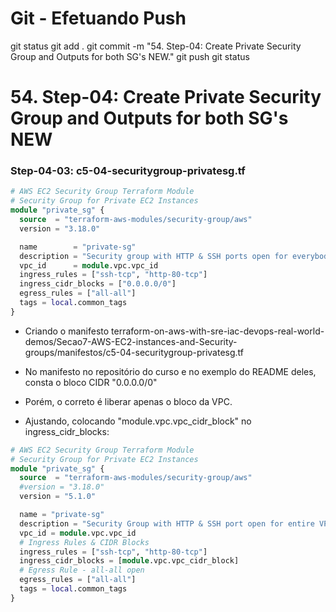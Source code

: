 
# ############################################################################
# ############################################################################
# ############################################################################
# Git - Efetuando Push

git status
git add .
git commit -m "54. Step-04: Create Private Security Group and Outputs for both SG's NEW."
git push
git status


# ############################################################################
# ############################################################################
# ############################################################################
# 54. Step-04: Create Private Security Group and Outputs for both SG's NEW


### Step-04-03: c5-04-securitygroup-privatesg.tf

```tf
# AWS EC2 Security Group Terraform Module
# Security Group for Private EC2 Instances
module "private_sg" {
  source  = "terraform-aws-modules/security-group/aws"
  version = "3.18.0"

  name        = "private-sg"
  description = "Security group with HTTP & SSH ports open for everybody (IPv4 CIDR), egress ports are all world open"
  vpc_id      = module.vpc.vpc_id
  ingress_rules = ["ssh-tcp", "http-80-tcp"]
  ingress_cidr_blocks = ["0.0.0.0/0"]
  egress_rules = ["all-all"]
  tags = local.common_tags  
}
```


- Criando o manifesto
terraform-on-aws-with-sre-iac-devops-real-world-demos/Secao7-AWS-EC2-instances-and-Security-groups/manifestos/c5-04-securitygroup-privatesg.tf


- No manifesto no repositório do curso e no exemplo do README deles, consta o bloco CIDR "0.0.0.0/0"
- Porém, o correto é liberar apenas o bloco da VPC.

- Ajustando, colocando "module.vpc.vpc_cidr_block" no ingress_cidr_blocks:

```tf
# AWS EC2 Security Group Terraform Module
# Security Group for Private EC2 Instances
module "private_sg" {
  source  = "terraform-aws-modules/security-group/aws"
  #version = "3.18.0"
  version = "5.1.0"

  name = "private-sg"
  description = "Security Group with HTTP & SSH port open for entire VPC Block (IPv4 CIDR), egress ports are all world open"
  vpc_id = module.vpc.vpc_id
  # Ingress Rules & CIDR Blocks
  ingress_rules = ["ssh-tcp", "http-80-tcp"]
  ingress_cidr_blocks = [module.vpc.vpc_cidr_block]
  # Egress Rule - all-all open
  egress_rules = ["all-all"]
  tags = local.common_tags
}
```
